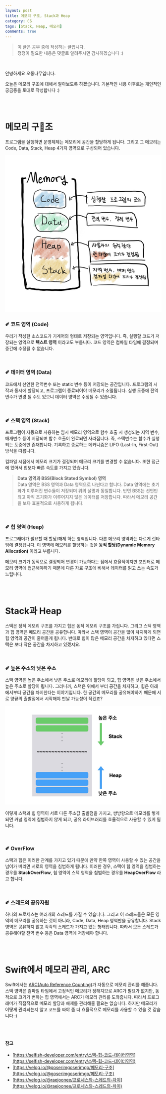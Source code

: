```yaml
---
layout: post
title: 메모리 구조, Stack과 Heap
category: CS
tags: [Stack, Heap, 메모리]
comments: true
---
```

>이 글은 공부 중에 작성하는 글입니다.       
>정정이 필요한 내용은 댓글로 알려주시면 감사하겠습니다 :)

<br>

안녕하세요 오동나무입니다.  <br>

오늘은 메모리 구조에 대해서 알아보도록 하겠습니다. 기본적인 내용 이후로는 개인적인 궁금증을 토대로 작성합니다 :)

<br>
<br>

# 메모리 구조
프로그램을 실행하면 운영체제는 메모리에 공간을 할당하게 됩니다. 그리고 그 메모리는 Code, Data, Stack, Heap 4가지 영역으로 구성되어 있습니다.

<img src = "/assets/post-img/cs/memory1.jpg">     

### ✐ 코드 영역 (Code)
우리가 작성한 소스코드가 기계어의 형태로 저장되는 영역입니다. 즉, 실행할 코드가 저장되는 영역으로 **텍스트 영역** 이라고도 부릅니다. 코드 영역은 컴파일 타임에 결정되며 중간에 수정될 수 없습니다.

<br>

### ✐ 데이터 영역 (Data)
코드에서 선언한 전역변수 또는 static 변수 등이 저장되는 공간입니다. 프로그램의 시작과 동시에 할당되고, 프로그램이 종료되어야 메모리가 소멸됩니다. 실행 도중에 전역변수가 변경 될 수도 있으니 데이터 영역은 수정될 수 있습니다.

<br>

### ✐ 스택 영역 (Stack)
프로그램이 자동으로 사용하는 임시 메모리 영역으로 함수 호출 시 생성되는 지역 변수, 매개변수 등이 저장되며 함수 호출이 완료되면 사라집니다. 즉, 스택변수는 함수가 실행되는 도중에만 존재합니다. 기록하고 종료하는 메커니즘은 LIFO (Last-In, First-Out) 방식을 따릅니다. <br>

컴파일 시점에서 메모리 크기가 결정되며 메모리 크기를 변경할 수 없습니다. 또한 접근에 있어서 힙보다 빠른 속도를 가지고 있습니다.    

>**Data 영역과 BSS(Block Stated Symbol) 영역**         
Data 영역은 BSS 영역과 Data 영역으로 나뉜다고 합니다. Data 영역에는 초기화가 이루어진 변수들이  저장되며 위의 설명과 동일합니다. 반면 BSS는 선언만 되고 아직 초기화가 이루어지지  않은 데이터를 저장합니다. 따라서 메모리 공간을 보다 효율적으로 사용하게 됩니다.

<br>

### ✐ 힙 영역 (Heap)
프로그래머가 필요할 때 할당/해제 하는 영역입니다. 다른 메모리 영역과는 다르게 런타임에 결정됩니다. 이 영역에 메모리를 할당하는 것을 **동적 할당(Dynamic Memory Allocation)** 이라고 부릅니다. <br>

메모리 크기가 동적으로 결정되어 변경이 가능하다는 점에서 효율적이지만 포인터로 메모리 영역에 접근해야하기  때문에 다른 자료 구조에  비해서 데이터를 읽고 쓰는 속도가 느립니다.

<br>
<br>

# Stack과 Heap
스택은 정적 메모리 구조를 가지고 힙은 동적 메모리 구조를 가집니다. 그리고 스택 영역과 힙 영역은 메모리 공간을 공유합니다. 따라서 스택 영역이 공간을 많이 차지하게 되면 힙 영역의 공간이 줄어들게 됩니다. 반대로 힙이 많은 메모리 공간을 차지하고 있다면 스택은 보다 작은 공간을 차지하고 있겠지요. <br>

<br>

### ✐ 높은 주소와 낮은 주소
스택 영역은 높은 주소에서 낮은 주소로 메모리에 할당이 되고, 힙 영역은 낮은 주소에서 높은 주소로 할당이 됩니다. 그러니까, 스택은 위에서 부터 공간을 차지하고, 힙은 아래에서부터 공간을 차지한다는 이야기입니다. 한 공간의 메모리를 공유해야하기 때문에 서로 양끝의 출발점에서 시작해야 만날 가능성이 적겠죠?

<img src = "/assets/post-img/cs/memory2.jpg">      

이렇게 스택과 힙 영역이 서로 다른 주소값 출발점을 가지고, 쌍방향으로 메모리를 쌓게 되면 커널 영역에 침범하지 않게 되고, 공유 라이브러리를 효율적으로 사용할 수 있게 됩니다.

<br>

### ✐ OverFlow
스택과 힙은 이러한 관계를 가지고 있기 때문에 만약 한쪽 영역이 사용할 수 있는 공간을 넘어가 버리면 서로의 영역을 침범하게 됩니다. 이러한 경우, 스택이 힙 영역을 침범하는 경우를 **StackOverFlow**, 힙 영역이 스택 영역을 침범하는 경우를 **HeapOverFlow** 라고 합니다. <br>

<br>

### ✐ 스레드의 공유자원
하나의 프로세스는 여러개의 스레드를 가질 수 있습니다. 그리고 이 스레드들은 모든 영역의 메모리를 공유하는 것이 아니라, Code, Data, Heap 영역만을 공유합니다. Stack 영역은 공유하지 않고 각각의 스레드가 가지고 있는 형태입니다. 따라서 모든 스레드가 공유해야할 전역 변수 등은 Data 영역에 저장해야 합니다.

<br>
<br>

# Swift에서 메모리 관리, ARC

Swift에서는 [ARC(Auto Reference Counting)](https://odong-tree.github.io/swift/2021/01/01/strong_weak/)가 자동으로 메모리 관리를 해줍니다. 스택 영역은 컴파일 타임에서 고정적인 메모리가 정해지므로 ARC가 필요가 없지만, 동적으로 크기가 변하는 힙 영역에서는 ARC가 메모리 관리를 도와줍니다. 따라서 프로그래머가 직접적으로 메모리 할당과 해제를 관리해줄 필요는 없습니다. 하지만 메모리가 어떻게 관리되는지 알고 코드를 짜야 좀 더 효율적으로 메모리를 사용할 수 있을 것 같습니다 :)



<br>
<br>

#### 참고
- [https://selfish-developer.com/entry/스택-힙-코드-데이터영역](https://selfish-developer.com/entry/스택-힙-코드-데이터영역)
- [https://velog.io/@goserimgoserimgo/메모리-구조](https://velog.io/@goserimgoserimgo/메모리-구조)
- [https://velog.io/@raejoonee/프로세스와-스레드의-차이](https://velog.io/@raejoonee/프로세스와-스레드의-차이)

<br>
<br>
